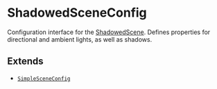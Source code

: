 # ShadowedSceneConfig

Configuration interface for the [ShadowedScene](../classes/ShadowedScene.md). Defines properties for directional and ambient lights,
as well as shadows.

## Extends

- [`SimpleSceneConfig`](SimpleSceneConfig.md)
